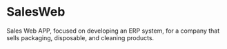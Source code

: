 # SalesWeb
Sales Web APP, focused on developing an ERP system, for a company that sells packaging, disposable, and cleaning products.

